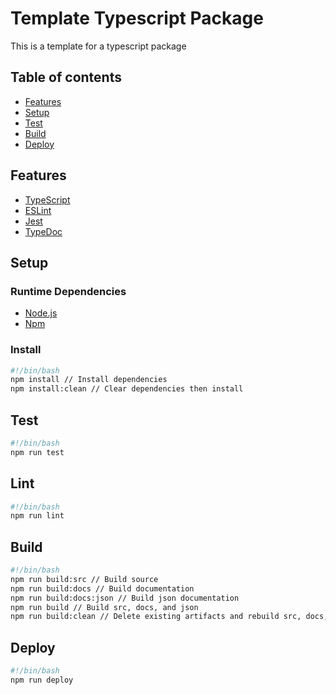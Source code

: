 # Template Typescript Package

This is a template for a typescript package

## Table of contents

- [Features](#features)
- [Setup](#setup)
- [Test](#test)
- [Build](#build)
- [Deploy](#deploy)

## Features

- [TypeScript](https://www.typescriptlang.org/)
- [ESLint](https://eslint.org/)
- [Jest](https://jestjs.io/)
- [TypeDoc](https://typedoc.org/)

## Setup

### Runtime Dependencies

- [Node.js](https://nodejs.org/en/)
- [Npm](https://www.npmjs.com/)

### Install

```bash
#!/bin/bash
npm install // Install dependencies
npm install:clean // Clear dependencies then install
```

## Test

```bash
#!/bin/bash
npm run test
```

## Lint

```bash
#!/bin/bash
npm run lint
```

## Build

```bash
#!/bin/bash
npm run build:src // Build source
npm run build:docs // Build documentation
npm run build:docs:json // Build json documentation
npm run build // Build src, docs, and json
npm run build:clean // Delete existing artifacts and rebuild src, docs, and json
```

## Deploy

```bash
#!/bin/bash
npm run deploy
```
